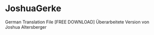 # JoshuaGerke
German Translation File [FREE DOWNLOAD]   Überarbeitete Version von Joshua Altersberger

